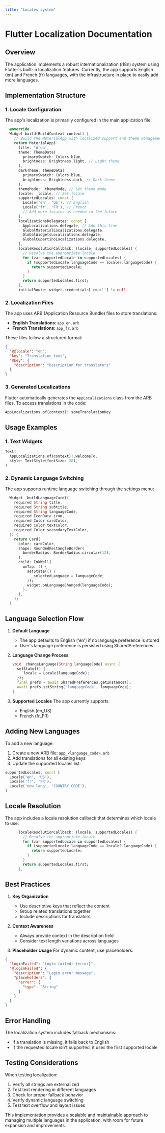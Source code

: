```yaml
---
title: "Locales system"
---
```


# Flutter Localization Documentation

## Overview
The application implements a robust internationalization (i18n) system using Flutter's built-in localization features. Currently, the app supports English (en) and French (fr) languages, with the infrastructure in place to easily add more languages.

## Implementation Structure

### 1. Locale Configuration
The app's localization is primarily configured in the main application file:

```dart title="lib/main.dart"
  @override
  Widget build(BuildContext context) {
    // Build the MaterialApp with localized support and theme management
    return MaterialApp(
      title: 'Area',
      theme: ThemeData(
        primarySwatch: Colors.blue,
        brightness: Brightness.light, // Light theme
      ),
      darkTheme: ThemeData(
        primarySwatch: Colors.blue,
        brightness: Brightness.dark, // Dark theme
      ),
      themeMode: _themeMode, // Set theme mode
      locale: _locale, // Set locale
      supportedLocales: const [
        Locale('en', 'US'), // English
        Locale('fr', 'FR'), // French
        // Add more locales as needed in the future
      ],
      localizationsDelegates: const [
        AppLocalizations.delegate, // Add this line
        GlobalMaterialLocalizations.delegate,
        GlobalWidgetsLocalizations.delegate,
        GlobalCupertinoLocalizations.delegate,
      ],
      localeResolutionCallback: (locale, supportedLocales) {
        // Resolve the appropriate locale
        for (var supportedLocale in supportedLocales) {
          if (supportedLocale.languageCode == locale?.languageCode) {
            return supportedLocale;
          }
        }
        return supportedLocales.first;
      },
      initialRoute: widget.credentials['email'] != null
```


### 2. Localization Files
The app uses ARB (Application Resource Bundle) files to store translations:

- **English Translations**: `app_en.arb`
- **French Translations**: `app_fr.arb`

These files follow a structured format:
```json title="app_en.arb"
{
  "@@locale": "en",
  "key": "Translation text",
  "@key": {
    "description": "Description for translators"
  }
}
```

### 3. Generated Localizations
Flutter automatically generates the `AppLocalizations` class from the ARB files. To access translations in the code:

```dart
AppLocalizations.of(context)!.someTranslationKey
```

## Usage Examples

### 1. Text Widgets
```dart title="lib/main.dart"
Text(
  AppLocalizations.of(context)!.welcomeTo,
  style: TextStyle(fontSize: 28),
)
```

### 2. Dynamic Language Switching
The app supports runtime language switching through the settings menu:

```dart title="lib/src/views/settings/change_lang.dart"
  Widget _buildLanguageCard({
    required String title,
    required String subtitle,
    required String languageCode,
    required IconData icon,
    required Color cardColor,
    required Color textColor,
    required Color secondaryTextColor,
  }) {
    return Card(
      color: cardColor,
      shape: RoundedRectangleBorder(
        borderRadius: BorderRadius.circular(12),
      ),
      child: InkWell(
        onTap: () {
          setState(() {
            _selectedLanguage = languageCode;
          });
          widget.onLanguageChanged(languageCode);
        },
      ),
    );
  }
```


## Language Selection Flow

1. **Default Language**
   - The app defaults to English ('en') if no language preference is stored
   - User's language preference is persisted using SharedPreferences

2. **Language Change Process**
   ```dart title="lib/src/views/settings/change_lang.dart"
   void _changeLanguage(String languageCode) async {
     setState(() {
       _locale = Locale(languageCode);
     });
     final prefs = await SharedPreferences.getInstance();
     await prefs.setString('languageCode', languageCode);
   }
   ```

3. **Supported Locales**
   The app currently supports:
   - English (en_US)
   - French (fr_FR)

## Adding New Languages

To add a new language:

1. Create a new ARB file: `app_<language_code>.arb`
2. Add translations for all existing keys
3. Update the supported locales list:
```dart title="lib/main.dart"
supportedLocales: const [
  Locale('en', 'US'),
  Locale('fr', 'FR'),
  Locale('new_lang', 'COUNTRY_CODE'),
]
```

## Locale Resolution

The app includes a locale resolution callback that determines which locale to use:

```dart title="lib/main.dart"
      localeResolutionCallback: (locale, supportedLocales) {
        // Resolve the appropriate locale
        for (var supportedLocale in supportedLocales) {
          if (supportedLocale.languageCode == locale?.languageCode) {
            return supportedLocale;
          }
        }
        return supportedLocales.first;
      },
```


## Best Practices

1. **Key Organization**
   - Use descriptive keys that reflect the content
   - Group related translations together
   - Include descriptions for translators

2. **Context Awareness**
   - Always provide context in the description field
   - Consider text length variations across languages

3. **Placeholder Usage**
   For dynamic content, use placeholders:
```json title="app_en.arb"
{
  "loginFailed": "Login failed: {error}",
  "@loginFailed": {
    "description": "Login error message",
    "placeholders": {
      "error": {
        "type": "String"
      }
    }
  }
}
```

## Error Handling

The localization system includes fallback mechanisms:
- If a translation is missing, it falls back to English
- If the requested locale isn't supported, it uses the first supported locale

## Testing Considerations

When testing localization:
1. Verify all strings are externalized
2. Test text rendering in different languages
3. Check for proper fallback behavior
4. Verify dynamic language switching
5. Test text overflow and layout issues

This implementation provides a scalable and maintainable approach to managing multiple languages in the application, with room for future expansion and improvements.
